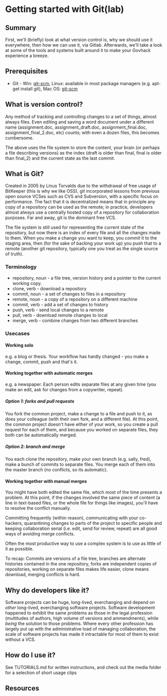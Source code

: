 # Getting started with Git(lab)

## Summary
First, we'll (briefly) look at what version control is, why we should use it everywhere, then how we can use it, via Gitlab. Afterwards, we'll take a look at some of the tools and systems built around it to make your Govhack experience a breeze.

## Prerequisites
* Git - Win: [git-scm](https://git-scm.com/download/win), Linux: available in most package managers (e.g. apt-get install git), Mac OS: [git-scm](https://git-scm.com/download/mac)

## What is version control?
Any method of tracking and controlling changes to a set of things, almost always files. Even editing and saving a word document under a different name (assignment.doc, assignment_draft.doc, assignment_final.doc, assignment_final_2.doc, etc) counts; with even a dozen files, this becomes cumbersome.

The above uses the file system to store the content, your brain (or perhaps a file describing versions) as the index (draft is older than final, final is older than final_2) and the current state as the last commit.

## What is Git?
Created in 2005 by Linus Torvalds due to the withdrawal of free usage of BitKeeper (this is why we like OSS), git incorporated lessons from previous open source VCSes such as CVS and Subversion, with a specific focus on performance. The fact that it is decentralized means that in principle any copy of a repository can be used as the remote; in practice, developers almost always use a centrally hosted copy of a repository for collaboration purposes. Far and away, git is the dominant free VCS.

The file system is still used for representing the current state of the repository, but now there is an index of every file and all the changes made to them. When you make a change you want to keep, you _commit_ it to the staging area, then (for the sake of backing your work up) you push that to a remote (another git repository, typically one you treat as the single source of truth).

### Terminology
* repository, noun - a file tree, version history and a pointer to the current working copy.
* clone, verb - download a repository
* commit, noun - a set of changes to files in a repository
* remote, noun - a copy of a repository on a different machine
* commit, verb - add a set of changes to history
* push, verb - send local changes to a remote
* pull, verb - download remote changes to local
* merge, verb - combine changes from two different branches

### Usecases

#### Working solo
e.g. a blog or thesis. Your workflow has hardly changed - you make a change, commit, push and that's it.

#### Working together with automatic merges
e.g. a newspaper. Each person edits separate files at any given time (you make an edit, ask for changes from a copywriter, repeat).
##### Option 1: forks and pull requests
You fork the common project, make a change to a file and push to it, as does your colleague (with their own fork, and a different file).
At this point, the common project doesn't have either of your work, so you create a pull request for each of them, and because you worked on separate files, they both can be automatically merged.
##### Option 2: branch and merge
You each clone the repository, make your own branch (e.g. sally, fred), make a bunch of commits to separate files. You merge each of them into the master branch (no conflicts, so its automatic).

#### Working together with manual merges
You might have both edited the same file, which most of the time presents a problem. At this point, if the changes involved the same piece of content (a line in text-based files, or the whole file for things like images), you'll have to resolve the conflict manually.

Committing frequently (within reason), communicating with your co-hackers, quarantining changes to parts of the project to specific people and keeping collaboration serial (i.e. edit, send for review, repeat) are all good ways of avoiding merge conflicts.

Often the most productive way to use a complex system is to use as little of it as possible.

To recap:
Commits are versions of a file tree, branches are alternate histories contained in the one repository, forks are independent copies of repositories, working on separate files makes life easier, clone means download, merging conflicts is hard.

## Why do developers like it?
Software projects can be huge, long-lived, everchanging and depend on _other_ long-lived, everchanging software projects. Software development happened to exhibit the same problems as those in the legal profession (multitudes of authors, high volume of versions and ammendments), while _being_ the solution to those problems. Where every other profession has largely put up with the administrative load of managing collaboration, the scale of software projects has made it intractable for most of them to exist without a VCS.

## How do I use it?
See TUTORIALS.md for written instructions, and check out the media folder for a selection of short usage clips

## Resources